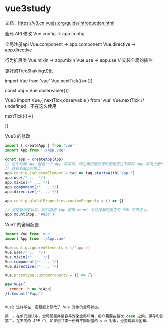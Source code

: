 # vue3study

文档：https://v3.cn.vuejs.org/guide/introduction.html

全局 API 修改
Vue.config -> app.config

全局注册api
Vue.component  -> app.component
Vue.directive  -> app.directive

行为扩展类
Vue.mixin   -> app.mixin
Vue.use  -> app.use   // 安装全局的插件

更好的TreeShaking优化

import Vue from 'vue'
Vue.nextTick(()=>{})

const obj = Vue.observable({})

Vue3
import Vue,{ nextTick,observable } from 'vue'
Vue.nextTick  // undefined，不在这么使用

nextTick(()=>{

})


Vue3 的修改

```javascript
import { createApp } from 'vue'
import App from './App.vue'

const app = createApp(App)
// 这个时候 app 就是一个 App 的实例，现在再设置任何的配置是在不同的 app 实例上面的，不会像vue2 一样发生任何的冲突。
// 挂在到app实例上
app.config.isCustomElement = tag => tag.startsWith('app-')
app.use(/* ... */)
app.mixin(/* ... */)
app.component(/* ... */)
app.directive(/* ... */)

app.config.globalProperties.customProperty = () => {}

// 当配置结束以后，我们再把 App 使用 mount 方法挂载到固定的 DOM 的节点上。
app.mount(App, '#app')

```

Vue2 的全局配置
```javascript
import Vue from 'vue'
import App from './App.vue'

Vue.config.ignoredElements = [/^app-/]
Vue.use(/* ... */)
Vue.mixin(/* ... */)
Vue.component(/* ... */)
Vue.directive(/* ... */)

Vue.prototype.customProperty = () => {}

new Vue({
  render: h => h(App)
}).$mount('#app')


Vue2 这样写在一定程度上修改了 Vue 对象的全局状态。

第一，在单元测试中，全局配置非常容易污染全局环境，用户需要在每次 case 之间，保存和恢复配置。有一些 api （vue use vue mixin）甚至没有方法恢复配置，这就让一些插件的测试非常的困难。
第二，在不同的 APP 中，如果想共享一份有不同配置的 vue 对象，也变得非常困难。



```


